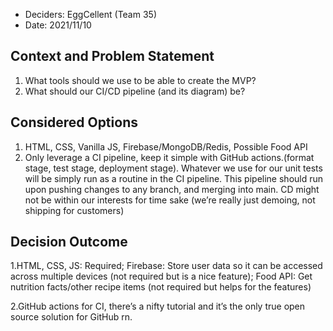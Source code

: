 - Deciders: EggCellent (Team 35)
- Date: 2021/11/10

## Context and Problem Statement

1. What tools should we use to be able to create the MVP?
2. What should our CI/CD pipeline (and its diagram) be?

## Considered Options

1. HTML, CSS, Vanilla JS, Firebase/MongoDB/Redis, Possible Food API
2. Only leverage a CI pipeline, keep it simple with GitHub actions.(format stage, test stage, deployment stage). Whatever we use for our unit tests will be simply run as a routine in the CI pipeline. This pipeline should run upon pushing changes to any branch, and merging into main. CD might not be within our interests for time sake (we’re really just demoing, not shipping for customers)

## Decision Outcome

1.HTML, CSS, JS: Required; Firebase: Store user data so it can be accessed across multiple devices (not required but is a nice feature); Food API: Get nutrition facts/other recipe items (not required but helps for the features)

2.GitHub actions for CI, there’s a nifty tutorial and it’s the only true open source solution for GitHub rn.

